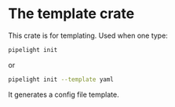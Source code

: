 # The template crate

This crate is for templating.
Used when one type:

```sh
pipelight init
```

or

```sh
pipelight init --template yaml
```

It generates a config file template.
